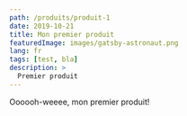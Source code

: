 ```yaml
---
path: /produits/produit-1
date: 2019-10-21
title: Mon premier produit
featuredImage: images/gatsby-astronaut.png
lang: fr
tags: [test, bla]
description: >
  Premier produit
---
```

Oooooh-weeee, mon premier produit!
